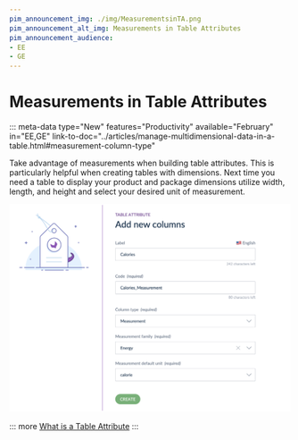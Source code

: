```yaml
---
pim_announcement_img: ./img/MeasurementsinTA.png
pim_announcement_alt_img: Measurements in Table Attributes
pim_announcement_audience:
- EE
- GE
---
```


# Measurements in Table Attributes
::: meta-data type="New" features="Productivity" available="February" in="EE,GE" link-to-doc="../articles/manage-multidimensional-data-in-a-table.html#measurement-column-type"

Take advantage of measurements when building table attributes. This is particularly helpful when creating tables with dimensions. Next time you need a table to display your product and package dimensions utilize width, length, and height and select your desired unit of measurement.

![Measurements in Table Attributes](../img/MeasurementsinTA.png)

::: more
[What is a Table Attribute](../articles/manage-multidimensional-data-in-a-table.html)
:::
